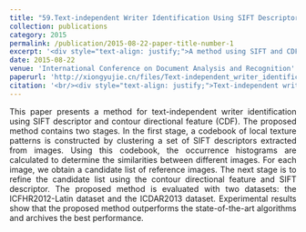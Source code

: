 ```yaml
---
title: "59.Text-independent Writer Identification Using SIFT Descriptor and Contour-directional Feature"
collection: publications
category: 2015
permalink: /publication/2015-08-22-paper-title-number-1
excerpt: '<div style="text-align: justify;">A method using SIFT and CDF for text - independent writer identification is proposed. It has two - stage processing and outperforms other algorithms on two datasets.</div>'
date: 2015-08-22
venue: 'International Conference on Document Analysis and Recognition'
paperurl: 'http://xiongyujie.cn/files/Text-independent_writer_identification_using_SIFT_descriptor_and_contour-directional_feature.pdf'
citation: '<br/><div style="text-align: justify;">Text-independent writer identification using SIFT descriptor and contour-directional feature, Y.-J. Xiong, Y. Wen, Patrick. S. P. Wang and Y. Lu*, in Proceedings of the International Conference on Document Analysis and Recognition, (2015) pp. 91–95</div>'
---
```


<div style="text-align: justify;">This paper presents a method for text-independent writer identification using SIFT descriptor and contour­ directional feature (CDF). The proposed method contains two stages. In the first stage, a codebook of local texture patterns is constructed by clustering a set of SIFT descriptors extracted from images. Using this codebook, the occurrence histograms are calculated to determine the similarities between different images. For each image, we obtain a candidate list of reference images. The next stage is to refine the candidate list using the contour­ directional feature and SIFT descriptor. The proposed method is evaluated with two datasets: the ICFHR2012-Latin dataset and the ICDAR2013 dataset. Experimental results show that the proposed method outperforms the state-of-the-art algorithms and archives the best performance.</div>

<br/>
